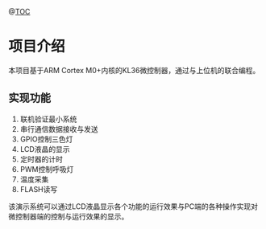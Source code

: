 ﻿@[TOC](嵌入式实验演示系统)

# 项目介绍

本项目基于ARM Cortex M0+内核的KL36微控制器，通过与上位机的联合编程。

## 实现功能

 1. 联机验证最小系统
 2. 串行通信数据接收与发送
 3. GPIO控制三色灯
 4. LCD液晶的显示
 5. 定时器的计时
 6. PWM控制呼吸灯
 7. 温度采集
 8. FLASH读写

该演示系统可以通过LCD液晶显示各个功能的运行效果与PC端的各种操作实现对微控制器端的控制与运行效果的显示。


